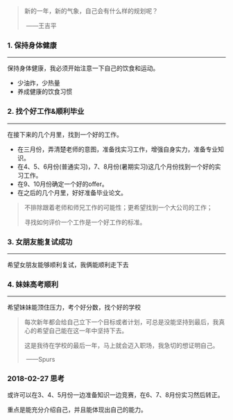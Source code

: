 > 新的一年，新的气象，自己会有什么样的规划呢？
>
> ​									——王吉平

### 1. 保持身体健康

---

保持身体健康，我必须开始注意一下自己的饮食和运动。

- 少油炸，少热量
- 养成健康的饮食习惯

### 2. 找个好工作&顺利毕业

---

在接下来的几个月里，找到一个好的工作。

- 在三月份，弄清楚老师的意图，准备找实习工作，增强自身实力，准备专业知识。
- 在4、5、6月份(普通实习)，7、8月份(暑期实习)这几个月份找到一个好的实习工作。
- 在9、10月份确定一个好的offer。
- 在之后的几个月里，好好准备毕业论文。

> 不排除跟着老师和师兄工作的可能性；更希望找到一个大公司的工作；
>
> 寻找如何评价一个工作是一个好工作的标准。

### 3. 女朋友能复试成功

---

希望女朋友能够顺利复试，我俩能顺利走下去

### 4. 妹妹高考顺利

---

希望妹妹能顶住压力，考个好分数，找个好的学校



> 每次新年都会给自己立下一个目标或者计划，可总是没能坚持到最后，我真心的希望自己能在这一年中坚持下去。
>
> 这是我待在学校的最后一年，马上就会迈入职场，我急切的想证明自己。
>
> ​														——Spurs





### 2018-02-27 思考

或许可以在3、4、5月份一边准备知识一边竞赛，在6、7、8月份实习然后转正。

重点是能充分介绍自己，并且能体现出自己的能力。